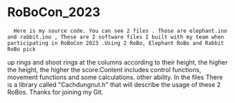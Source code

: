 # RoBoCon_2023
      
      Here is my source code. You can see 2 files . Those are elephant.ino and rabbit.ino , These are 2 software files I built with my team when participating in RoBoCon 2023 .Using 2 RoBo, Elephant RoBo and Rabbit RoBo pick
up rings and shoot rings at the columns according to their height, the higher the height, the higher the score.Content includes control functions, movement functions and some calculations. other ability. In the files
There is a library called "Cachdungnut.h" that will describe the usage of these 2 RoBos. Thanks for joining my Git.



